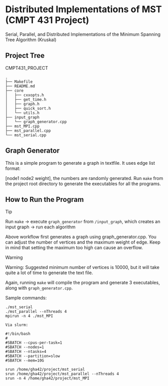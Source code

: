 # Distributed Implementations of MST (CMPT 431 Project)

Serial, Parallel, and Distributed Implementations of the Minimum Spanning Tree Algorithm (Kruskal)

## Project Tree

CMPT431_PROJECT

```
.
├── Makefile
├── README.md
├── core
│   ├── cxxopts.h
│   ├── get_time.h
│   ├── graph.h
│   ├── quick_sort.h
│   └── utils.h
├── input_graph
│   └── graph_generator.cpp
├── mst_MPI.cpp
├── mst_parallel.cpp
└── mst_serial.cpp
```

## Graph Generator

This is a simple program to generate a graph in textfile. It uses edge list format:

[node1 node2 weight], the numbers are randomly generated. Run `make` from the project root directory to generate the executables for all the programs.

## How to Run the Program

> [!TIP]
> Run `make` -> execute `graph_generator` from `/input_graph`, which creates an input graph -> run each algorithm

Above workflow first generates a graph using graph_generator.cpp. You can adjust the number of vertices and the maximum weight of edge. Keep in mind that setting the maximum too high can cause an overflow.

> [!WARNING]
> Warning: Suggested minimum number of vertices is 10000, but it will take quite a lot of time to generate the text file.

Again, running `make` will compile the program and generate 3 executables, along with `graph_generator.cpp`.

Sample commands:

```
./mst_serial
./mst_parallel --nThreads 4
mpirun -n 4 ./mst_MPI

Via slurm:

#!/bin/bash
#
#SBATCH --cpus-per-task=1
#SBATCH --nodes=1
#SBATCH --ntasks=4
#SBATCH --partition=slow
#SBATCH --mem=10G

srun /home/gha42/project/mst_serial
srun /home/gha42/project/mst_parallel --nThreads 4
srun -n 4 /home/gha42/project/mst_MPI

```
